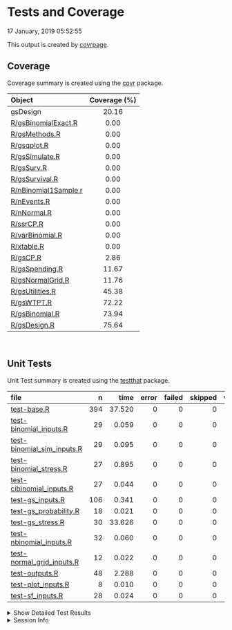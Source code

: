 Tests and Coverage
================
17 January, 2019 05:52:55

This output is created by
[covrpage](https://github.com/metrumresearchgroup/covrpage).

## Coverage

Coverage summary is created using the
[covr](https://github.com/r-lib/covr) package.

| Object                                          | Coverage (%) |
| :---------------------------------------------- | :----------: |
| gsDesign                                        |    20.16     |
| [R/gsBinomialExact.R](../R/gsBinomialExact.R)   |     0.00     |
| [R/gsMethods.R](../R/gsMethods.R)               |     0.00     |
| [R/gsqplot.R](../R/gsqplot.R)                   |     0.00     |
| [R/gsSimulate.R](../R/gsSimulate.R)             |     0.00     |
| [R/gsSurv.R](../R/gsSurv.R)                     |     0.00     |
| [R/gsSurvival.R](../R/gsSurvival.R)             |     0.00     |
| [R/nBinomial1Sample.r](../R/nBinomial1Sample.r) |     0.00     |
| [R/nEvents.R](../R/nEvents.R)                   |     0.00     |
| [R/nNormal.R](../R/nNormal.R)                   |     0.00     |
| [R/ssrCP.R](../R/ssrCP.R)                       |     0.00     |
| [R/varBinomial.R](../R/varBinomial.R)           |     0.00     |
| [R/xtable.R](../R/xtable.R)                     |     0.00     |
| [R/gsCP.R](../R/gsCP.R)                         |     2.86     |
| [R/gsSpending.R](../R/gsSpending.R)             |    11.67     |
| [R/gsNormalGrid.R](../R/gsNormalGrid.R)         |    11.76     |
| [R/gsUtilities.R](../R/gsUtilities.R)           |    45.38     |
| [R/gsWTPT.R](../R/gsWTPT.R)                     |    72.22     |
| [R/gsBinomial.R](../R/gsBinomial.R)             |    73.94     |
| [R/gsDesign.R](../R/gsDesign.R)                 |    75.64     |

<br>

## Unit Tests

Unit Test summary is created using the
[testthat](https://github.com/r-lib/testthat)
package.

| file                                                                |   n |   time | error | failed | skipped | warning |
| :------------------------------------------------------------------ | --: | -----: | ----: | -----: | ------: | ------: |
| [test-base.R](testthat/test-base.R)                                 | 394 | 37.520 |     0 |      0 |       0 |       0 |
| [test-binomial\_inputs.R](testthat/test-binomial_inputs.R)          |  29 |  0.059 |     0 |      0 |       0 |       0 |
| [test-binomial\_sim\_inputs.R](testthat/test-binomial_sim_inputs.R) |  29 |  0.095 |     0 |      0 |       0 |       0 |
| [test-binomial\_stress.R](testthat/test-binomial_stress.R)          |  27 |  0.895 |     0 |      0 |       0 |       0 |
| [test-cibinomial\_inputs.R](testthat/test-cibinomial_inputs.R)      |  27 |  0.044 |     0 |      0 |       0 |       0 |
| [test-gs\_inputs.R](testthat/test-gs_inputs.R)                      | 106 |  0.341 |     0 |      0 |       0 |       0 |
| [test-gs\_probability.R](testthat/test-gs_probability.R)            |  18 |  0.021 |     0 |      0 |       0 |       0 |
| [test-gs\_stress.R](testthat/test-gs_stress.R)                      |  30 | 33.626 |     0 |      0 |       0 |       0 |
| [test-nbinomial\_inputs.R](testthat/test-nbinomial_inputs.R)        |  32 |  0.060 |     0 |      0 |       0 |       0 |
| [test-normal\_grid\_inputs.R](testthat/test-normal_grid_inputs.R)   |  12 |  0.022 |     0 |      0 |       0 |       0 |
| [test-outputs.R](testthat/test-outputs.R)                           |  48 |  2.288 |     0 |      0 |       0 |       0 |
| [test-plot\_inputs.R](testthat/test-plot_inputs.R)                  |   8 |  0.010 |     0 |      0 |       0 |       0 |
| [test-sf\_inputs.R](testthat/test-sf_inputs.R)                      |  28 |  0.024 |     0 |      0 |       0 |       0 |

<details closed>

<summary> Show Detailed Test Results
</summary>

| file                                                                          | context             | test                             | status |  n |  time |
| :---------------------------------------------------------------------------- | :------------------ | :------------------------------- | :----- | -: | ----: |
| [test-base.R](testthat/test-base.R#L57_L60)                                   | base tests          | test.ciBinomial.adj              | PASS   |  4 | 0.051 |
| [test-base.R](testthat/test-base.R#L76_L79)                                   | base tests          | test.ciBinomial.alpha            | PASS   |  4 | 0.009 |
| [test-base.R](testthat/test-base.R#L95_L97)                                   | base tests          | test.ciBinomial.n1               | PASS   |  3 | 0.005 |
| [test-base.R](testthat/test-base.R#L107_L109)                                 | base tests          | test.ciBinomial.n2               | PASS   |  3 | 0.005 |
| [test-base.R](testthat/test-base.R#L119_L122)                                 | base tests          | test.ciBinomial.scale            | PASS   |  3 | 0.007 |
| [test-base.R](testthat/test-base.R#L134_L137)                                 | base tests          | test.ciBinomial.tol              | PASS   |  2 | 0.002 |
| [test-base.R](testthat/test-base.R#L145_L147)                                 | base tests          | test.ciBinomial.x1               | PASS   |  4 | 0.006 |
| [test-base.R](testthat/test-base.R#L160_L162)                                 | base tests          | test.ciBinomial.x2               | PASS   |  4 | 0.007 |
| [test-base.R](testthat/test-base.R#L175_L177)                                 | base tests          | test.gsbound.falsepos            | PASS   |  4 | 0.003 |
| [test-base.R](testthat/test-base.R#L190_L192)                                 | base tests          | test.gsbound.I                   | PASS   |  3 | 0.003 |
| [test-base.R](testthat/test-base.R#L202_L204)                                 | base tests          | test.gsbound.r                   | PASS   |  4 | 0.003 |
| [test-base.R](testthat/test-base.R#L218_L220)                                 | base tests          | test.gsbound.tol                 | PASS   |  2 | 0.001 |
| [test-base.R](testthat/test-base.R#L227_L229)                                 | base tests          | test.gsbound.trueneg             | PASS   |  4 | 0.003 |
| [test-base.R](testthat/test-base.R#L242_L244)                                 | base tests          | test.gsbound1.a                  | PASS   |  2 | 0.002 |
| [test-base.R](testthat/test-base.R#L252_L254)                                 | base tests          | test.gsbound1.I                  | PASS   |  3 | 0.003 |
| [test-base.R](testthat/test-base.R#L264_L266)                                 | base tests          | test.gsbound1.probhi             | PASS   |  4 | 0.003 |
| [test-base.R](testthat/test-base.R#L280_L283)                                 | base tests          | test.gsbound1.r                  | PASS   |  4 | 0.004 |
| [test-base.R](testthat/test-base.R#L299_L301)                                 | base tests          | test.gsbound1.theta              | PASS   |  2 | 0.002 |
| [test-base.R](testthat/test-base.R#L308_L311)                                 | base tests          | test.gsbound1.tol                | PASS   |  2 | 0.001 |
| [test-base.R](testthat/test-base.R#L319)                                      | base tests          | test.gsBoundCP.r                 | PASS   |  4 | 0.003 |
| [test-base.R](testthat/test-base.R#L326)                                      | base tests          | test.gsBoundCP.theta             | PASS   |  2 | 0.002 |
| [test-base.R](testthat/test-base.R#L331)                                      | base tests          | test.gsBoundCP.x                 | PASS   |  1 | 0.001 |
| [test-base.R](testthat/test-base.R#L335)                                      | base tests          | test.gsCP.r                      | PASS   |  4 | 0.004 |
| [test-base.R](testthat/test-base.R#L342)                                      | base tests          | test.gsCP.x                      | PASS   |  1 | 0.001 |
| [test-base.R](testthat/test-base.R#L346)                                      | base tests          | test.gsDesign.alpha              | PASS   |  5 | 0.009 |
| [test-base.R](testthat/test-base.R#L356)                                      | base tests          | test.gsDesign.astar              | PASS   |  5 | 0.009 |
| [test-base.R](testthat/test-base.R#L370)                                      | base tests          | test.gsDesign.beta               | PASS   |  5 | 0.009 |
| [test-base.R](testthat/test-base.R#L384)                                      | base tests          | test.gsDesign.delta              | PASS   |  3 | 0.006 |
| [test-base.R](testthat/test-base.R#L390)                                      | base tests          | test.gsDesign.k                  | PASS   |  6 | 0.177 |
| [test-base.R](testthat/test-base.R#L402)                                      | base tests          | test.gsDesign.maxn.I             | PASS   |  1 | 0.002 |
| [test-base.R](testthat/test-base.R#L406)                                      | base tests          | test.gsDesign.n.fix              | PASS   |  3 | 0.010 |
| [test-base.R](testthat/test-base.R#L412)                                      | base tests          | test.gsDesign.n.I                | PASS   |  1 | 0.003 |
| [test-base.R](testthat/test-base.R#L416)                                      | base tests          | test.gsDesign.r                  | PASS   |  4 | 0.016 |
| [test-base.R](testthat/test-base.R#L423)                                      | base tests          | test.gsDesign.sfl                | PASS   |  2 | 0.007 |
| [test-base.R](testthat/test-base.R#L428)                                      | base tests          | test.gsDesign.sflpar             | PASS   |  2 | 0.011 |
| [test-base.R](testthat/test-base.R#L433)                                      | base tests          | test.gsDesign.sfu                | PASS   |  2 | 0.006 |
| [test-base.R](testthat/test-base.R#L438)                                      | base tests          | test.gsDesign.sfupar             | PASS   |  2 | 0.010 |
| [test-base.R](testthat/test-base.R#L443)                                      | base tests          | test.gsDesign.test.type          | PASS   |  9 | 0.025 |
| [test-base.R](testthat/test-base.R#L455)                                      | base tests          | test.gsDesign.timing             | PASS   |  6 | 0.018 |
| [test-base.R](testthat/test-base.R#L464)                                      | base tests          | test.gsDesign.tol                | PASS   |  4 | 0.011 |
| [test-base.R](testthat/test-base.R#L472)                                      | base tests          | test.stress.sfExp.type1          | PASS   |  1 | 0.156 |
| [test-base.R](testthat/test-base.R#L477)                                      | base tests          | test.stress.sfExp.type2          | PASS   |  1 | 0.129 |
| [test-base.R](testthat/test-base.R#L482)                                      | base tests          | test.stress.sfExp.type3          | PASS   |  1 | 1.126 |
| [test-base.R](testthat/test-base.R#L487)                                      | base tests          | test.stress.sfExp.type4          | PASS   |  1 | 0.260 |
| [test-base.R](testthat/test-base.R#L492)                                      | base tests          | test.stress.sfExp.type5          | PASS   |  1 | 0.102 |
| [test-base.R](testthat/test-base.R#L497)                                      | base tests          | test.stress.sfExp.type6          | PASS   |  1 | 0.158 |
| [test-base.R](testthat/test-base.R#L502)                                      | base tests          | test.stress.sfHSD.type1          | PASS   |  1 | 0.085 |
| [test-base.R](testthat/test-base.R#L507)                                      | base tests          | test.stress.sfHSD.type2          | PASS   |  1 | 0.072 |
| [test-base.R](testthat/test-base.R#L512)                                      | base tests          | test.stress.sfHSD.type3          | PASS   |  1 | 0.672 |
| [test-base.R](testthat/test-base.R#L517)                                      | base tests          | test.stress.sfHSD.type4          | PASS   |  1 | 0.179 |
| [test-base.R](testthat/test-base.R#L522)                                      | base tests          | test.stress.sfHSD.type5          | PASS   |  1 | 0.074 |
| [test-base.R](testthat/test-base.R#L527)                                      | base tests          | test.stress.sfHSD.type6          | PASS   |  1 | 0.103 |
| [test-base.R](testthat/test-base.R#L535)                                      | base tests          | test.stress.sfLDOF.type1         | PASS   |  1 | 1.045 |
| [test-base.R](testthat/test-base.R#L543)                                      | base tests          | test.stress.sfLDOF.type2         | PASS   |  1 | 0.607 |
| [test-base.R](testthat/test-base.R#L551)                                      | base tests          | test.stress.sfLDOF.type3         | PASS   |  1 | 8.723 |
| [test-base.R](testthat/test-base.R#L559)                                      | base tests          | test.stress.sfLDOF.type4         | PASS   |  1 | 2.074 |
| [test-base.R](testthat/test-base.R#L567)                                      | base tests          | test.stress.sfLDOF.type5         | PASS   |  1 | 0.744 |
| [test-base.R](testthat/test-base.R#L575)                                      | base tests          | test.stress.sfLDOF.type6         | PASS   |  1 | 1.292 |
| [test-base.R](testthat/test-base.R#L583)                                      | base tests          | test.stress.sfLDPocock.type1     | PASS   |  1 | 1.005 |
| [test-base.R](testthat/test-base.R#L591)                                      | base tests          | test.stress.sfLDPocock.type2     | PASS   |  1 | 0.551 |
| [test-base.R](testthat/test-base.R#L599)                                      | base tests          | test.stress.sfLDPocock.type3     | PASS   |  1 | 8.148 |
| [test-base.R](testthat/test-base.R#L607)                                      | base tests          | test.stress.sfLDPocock.type4     | PASS   |  1 | 2.050 |
| [test-base.R](testthat/test-base.R#L615)                                      | base tests          | test.stress.sfLDPocock.type5     | PASS   |  1 | 0.728 |
| [test-base.R](testthat/test-base.R#L623)                                      | base tests          | test.stress.sfLDPocock.type6     | PASS   |  1 | 1.271 |
| [test-base.R](testthat/test-base.R#L628)                                      | base tests          | test.stress.sfPower.type1        | PASS   |  1 | 0.122 |
| [test-base.R](testthat/test-base.R#L633)                                      | base tests          | test.stress.sfPower.type2        | PASS   |  1 | 0.121 |
| [test-base.R](testthat/test-base.R#L638)                                      | base tests          | test.stress.sfPower.type3        | PASS   |  1 | 1.402 |
| [test-base.R](testthat/test-base.R#L643)                                      | base tests          | test.stress.sfPower.type4        | PASS   |  1 | 0.281 |
| [test-base.R](testthat/test-base.R#L648)                                      | base tests          | test.stress.sfPower.type5        | PASS   |  1 | 0.108 |
| [test-base.R](testthat/test-base.R#L653)                                      | base tests          | test.stress.sfPower.type6        | PASS   |  1 | 0.168 |
| [test-base.R](testthat/test-base.R#L657)                                      | base tests          | test.gsProbability.a             | PASS   |  2 | 0.002 |
| [test-base.R](testthat/test-base.R#L662)                                      | base tests          | test.gsProbability.b             | PASS   |  2 | 0.002 |
| [test-base.R](testthat/test-base.R#L667)                                      | base tests          | test.gsProbability.k             | PASS   |  5 | 0.010 |
| [test-base.R](testthat/test-base.R#L675)                                      | base tests          | test.gsProbability.n.I           | PASS   |  4 | 0.005 |
| [test-base.R](testthat/test-base.R#L682)                                      | base tests          | test.gsProbability.r             | PASS   |  4 | 0.006 |
| [test-base.R](testthat/test-base.R#L689)                                      | base tests          | test.gsProbability.theta         | PASS   |  1 | 0.002 |
| [test-base.R](testthat/test-base.R#L693_L695)                                 | base tests          | test.nBinomial.alpha             | PASS   |  5 | 0.012 |
| [test-base.R](testthat/test-base.R#L711_L713)                                 | base tests          | test.nBinomial.beta              | PASS   |  4 | 0.008 |
| [test-base.R](testthat/test-base.R#L726_L728)                                 | base tests          | test.nBinomial.delta0            | PASS   |  3 | 0.007 |
| [test-base.R](testthat/test-base.R#L736_L738)                                 | base tests          | test.nBinomial.outtype           | PASS   |  4 | 0.009 |
| [test-base.R](testthat/test-base.R#L751)                                      | base tests          | test.nBinomial.p1                | PASS   |  3 | 0.004 |
| [test-base.R](testthat/test-base.R#L757)                                      | base tests          | test.nBinomial.p2                | PASS   |  3 | 0.005 |
| [test-base.R](testthat/test-base.R#L763_L765)                                 | base tests          | test.nBinomial.ratio             | PASS   |  3 | 0.006 |
| [test-base.R](testthat/test-base.R#L774)                                      | base tests          | test.nBinomial.scale             | PASS   |  3 | 0.007 |
| [test-base.R](testthat/test-base.R#L784_L786)                                 | base tests          | test.nBinomial.sided             | PASS   |  4 | 0.012 |
| [test-base.R](testthat/test-base.R#L795)                                      | base tests          | test.normalGrid.bounds           | PASS   |  3 | 0.005 |
| [test-base.R](testthat/test-base.R#L801)                                      | base tests          | test.normalGrid.mu               | PASS   |  2 | 0.003 |
| [test-base.R](testthat/test-base.R#L806)                                      | base tests          | test.normalGrid.r                | PASS   |  4 | 0.004 |
| [test-base.R](testthat/test-base.R#L813)                                      | base tests          | test.normalGrid.sigma            | PASS   |  3 | 0.004 |
| [test-base.R](testthat/test-base.R#L827)                                      | base tests          | test.Deming.gsProb               | PASS   |  4 | 0.011 |
| [test-base.R](testthat/test-base.R#L838_L841)                                 | base tests          | test.Deming.OFbound              | PASS   |  1 | 0.029 |
| [test-base.R](testthat/test-base.R#L846)                                      | base tests          | test.JT.OFss                     | PASS   |  4 | 0.260 |
| [test-base.R](testthat/test-base.R#L855)                                      | base tests          | test.JT.Pocock                   | PASS   |  6 | 0.167 |
| [test-base.R](testthat/test-base.R#L877)                                      | base tests          | test.JT.Power.symm               | PASS   |  9 | 0.068 |
| [test-base.R](testthat/test-base.R#L913)                                      | base tests          | test.JT.Power.type3              | PASS   | 18 | 1.574 |
| [test-base.R](testthat/test-base.R#L964)                                      | base tests          | test.JT.WT                       | PASS   |  6 | 0.186 |
| [test-base.R](testthat/test-base.R#L981)                                      | base tests          | test.plot.gsDesign.plottype      | PASS   |  4 | 0.005 |
| [test-base.R](testthat/test-base.R#L988)                                      | base tests          | test.plot.gsProbability.plottype | PASS   |  4 | 0.011 |
| [test-base.R](testthat/test-base.R#L995)                                      | base tests          | test.sfcauchy.param              | PASS   |  2 | 0.002 |
| [test-base.R](testthat/test-base.R#L1003)                                     | base tests          | test.sfcauchy.param              | PASS   |  2 | 0.002 |
| [test-base.R](testthat/test-base.R#L1008)                                     | base tests          | test.sfexp.param                 | PASS   |  4 | 0.003 |
| [test-base.R](testthat/test-base.R#L1015)                                     | base tests          | test.sfHSD.param                 | PASS   |  4 | 0.003 |
| [test-base.R](testthat/test-base.R#L1022)                                     | base tests          | test.sflogistic.param            | PASS   |  2 | 0.002 |
| [test-base.R](testthat/test-base.R#L1030)                                     | base tests          | test.sflogistic.param            | PASS   |  2 | 0.002 |
| [test-base.R](testthat/test-base.R#L1036)                                     | base tests          | test.sfnorm.param                | PASS   |  2 | 0.002 |
| [test-base.R](testthat/test-base.R#L1044)                                     | base tests          | test.sfnorm.param                | PASS   |  2 | 0.002 |
| [test-base.R](testthat/test-base.R#L1049)                                     | base tests          | test.sfpower.param               | PASS   |  3 | 0.002 |
| [test-base.R](testthat/test-base.R#L1055)                                     | base tests          | test.sfTDist.param               | PASS   |  4 | 0.004 |
| [test-base.R](testthat/test-base.R#L1065)                                     | base tests          | test.sfTDist.param               | PASS   |  1 | 0.001 |
| [test-base.R](testthat/test-base.R#L1069_L1072)                               | base tests          | test.simBinomial.adj             | PASS   |  4 | 0.015 |
| [test-base.R](testthat/test-base.R#L1088_L1091)                               | base tests          | test.simBinomial.chisq           | PASS   |  4 | 0.017 |
| [test-base.R](testthat/test-base.R#L1107_L1110)                               | base tests          | test.simBinomial.delta0          | PASS   |  4 | 0.024 |
| [test-base.R](testthat/test-base.R#L1126_L1129)                               | base tests          | test.simBinomial.n1              | PASS   |  3 | 0.005 |
| [test-base.R](testthat/test-base.R#L1140_L1143)                               | base tests          | test.simBinomial.n2              | PASS   |  3 | 0.005 |
| [test-base.R](testthat/test-base.R#L1154_L1156)                               | base tests          | test.simBinomial.p1              | PASS   |  4 | 0.006 |
| [test-base.R](testthat/test-base.R#L1170_L1172)                               | base tests          | test.simBinomial.p2              | PASS   |  4 | 0.007 |
| [test-base.R](testthat/test-base.R#L1186_L1189)                               | base tests          | test.simBinomial.scale           | PASS   |  3 | 0.009 |
| [test-base.R](testthat/test-base.R#L1201_L1204)                               | base tests          | test.testBinomial.adj            | PASS   |  4 | 0.009 |
| [test-base.R](testthat/test-base.R#L1220_L1223)                               | base tests          | test.testBinomial.chisq          | PASS   |  4 | 0.009 |
| [test-base.R](testthat/test-base.R#L1239_L1242)                               | base tests          | test.testBinomial.delta0         | PASS   |  4 | 0.012 |
| [test-base.R](testthat/test-base.R#L1258_L1260)                               | base tests          | test.testBinomial.n1             | PASS   |  2 | 0.010 |
| [test-base.R](testthat/test-base.R#L1267_L1269)                               | base tests          | test.testBinomial.n2             | PASS   |  2 | 0.003 |
| [test-base.R](testthat/test-base.R#L1276_L1279)                               | base tests          | test.testBinomial.scale          | PASS   |  3 | 0.007 |
| [test-base.R](testthat/test-base.R#L1291_L1294)                               | base tests          | test.testBinomial.tol            | PASS   |  2 | 0.004 |
| [test-base.R](testthat/test-base.R#L1302_L1304)                               | base tests          | test.testBinomial.x1             | PASS   |  4 | 0.008 |
| [test-base.R](testthat/test-base.R#L1318_L1320)                               | base tests          | test.testBinomial.x2             | PASS   |  4 | 0.009 |
| [test-base.R](testthat/test-base.R#L1334_L1340)                               | base tests          | test.ciBinomial.misc             | PASS   |  3 | 0.161 |
| [test-base.R](testthat/test-base.R#L1357_L1360)                               | base tests          | test.ciBinomial.ORscale.Infinity | PASS   |  6 | 0.105 |
| [test-base.R](testthat/test-base.R#L1386_L1389)                               | base tests          | test.ciBinomial.RRscale.Infinity | PASS   |  2 | 0.026 |
| [test-base.R](testthat/test-base.R#L1397_L1402)                               | base tests          | test.nBinomial.misc              | PASS   |  6 | 0.015 |
| [test-base.R](testthat/test-base.R#L1439_L1445)                               | base tests          | test.simBinomial.misc            | PASS   |  6 | 0.578 |
| [test-base.R](testthat/test-base.R#L1480_L1486)                               | base tests          | test.testBinomial.numerics       | PASS   |  4 | 0.011 |
| [test-binomial\_inputs.R](testthat/test-binomial_inputs.R#L4_L6)              | binomial inputs     | test.testBinomial.x2             | PASS   |  4 | 0.008 |
| [test-binomial\_inputs.R](testthat/test-binomial_inputs.R#L19_L21)            | binomial inputs     | test.testBinomial.x1             | PASS   |  4 | 0.008 |
| [test-binomial\_inputs.R](testthat/test-binomial_inputs.R#L34_L37)            | binomial inputs     | test.testBinomial.tol            | PASS   |  2 | 0.004 |
| [test-binomial\_inputs.R](testthat/test-binomial_inputs.R#L45_L48)            | binomial inputs     | test.testBinomial.scale          | PASS   |  3 | 0.006 |
| [test-binomial\_inputs.R](testthat/test-binomial_inputs.R#L60_L62)            | binomial inputs     | test.testBinomial.n2             | PASS   |  2 | 0.003 |
| [test-binomial\_inputs.R](testthat/test-binomial_inputs.R#L69_L71)            | binomial inputs     | test.testBinomial.n1             | PASS   |  2 | 0.002 |
| [test-binomial\_inputs.R](testthat/test-binomial_inputs.R#L78_L81)            | binomial inputs     | test.testBinomial.delta0         | PASS   |  4 | 0.011 |
| [test-binomial\_inputs.R](testthat/test-binomial_inputs.R#L97_L100)           | binomial inputs     | test.testBinomial.chisq          | PASS   |  4 | 0.008 |
| [test-binomial\_inputs.R](testthat/test-binomial_inputs.R#L116_L119)          | binomial inputs     | test.testBinomial.adj            | PASS   |  4 | 0.009 |
| [test-binomial\_sim\_inputs.R](testthat/test-binomial_sim_inputs.R#L4_L7)     | binomial sim inputs | test.simBinomial.adj             | PASS   |  4 | 0.017 |
| [test-binomial\_sim\_inputs.R](testthat/test-binomial_sim_inputs.R#L23_L26)   | binomial sim inputs | test.simBinomial.chisq           | PASS   |  4 | 0.019 |
| [test-binomial\_sim\_inputs.R](testthat/test-binomial_sim_inputs.R#L42_L45)   | binomial sim inputs | test.simBinomial.delta0          | PASS   |  4 | 0.024 |
| [test-binomial\_sim\_inputs.R](testthat/test-binomial_sim_inputs.R#L61_L64)   | binomial sim inputs | test.simBinomial.n1              | PASS   |  3 | 0.010 |
| [test-binomial\_sim\_inputs.R](testthat/test-binomial_sim_inputs.R#L75_L78)   | binomial sim inputs | test.simBinomial.n2              | PASS   |  3 | 0.005 |
| [test-binomial\_sim\_inputs.R](testthat/test-binomial_sim_inputs.R#L89_L91)   | binomial sim inputs | test.simBinomial.p1              | PASS   |  4 | 0.005 |
| [test-binomial\_sim\_inputs.R](testthat/test-binomial_sim_inputs.R#L105_L107) | binomial sim inputs | test.simBinomial.p2              | PASS   |  4 | 0.006 |
| [test-binomial\_sim\_inputs.R](testthat/test-binomial_sim_inputs.R#L121_L124) | binomial sim inputs | test.simBinomial.scale           | PASS   |  3 | 0.009 |
| [test-binomial\_stress.R](testthat/test-binomial_stress.R#L4_L10)             | binomial stress     | test.simBinomial.misc            | PASS   |  6 | 0.580 |
| [test-binomial\_stress.R](testthat/test-binomial_stress.R#L45_L51)            | binomial stress     | test.testBinomial.numerics       | PASS   |  4 | 0.011 |
| [test-binomial\_stress.R](testthat/test-binomial_stress.R#L76_L81)            | binomial stress     | test.nBinomial.misc              | PASS   |  6 | 0.014 |
| [test-binomial\_stress.R](testthat/test-binomial_stress.R#L117_L120)          | binomial stress     | test.ciBinomial.RRscale.Infinity | PASS   |  2 | 0.026 |
| [test-binomial\_stress.R](testthat/test-binomial_stress.R#L128_L131)          | binomial stress     | test.ciBinomial.ORscale.Infinity | PASS   |  6 | 0.108 |
| [test-binomial\_stress.R](testthat/test-binomial_stress.R#L157_L163)          | binomial stress     | test.ciBinomial.misc             | PASS   |  3 | 0.156 |
| [test-cibinomial\_inputs.R](testthat/test-cibinomial_inputs.R#L4_L7)          | ci binomial inputs  | test.ciBinomial.adj              | PASS   |  4 | 0.008 |
| [test-cibinomial\_inputs.R](testthat/test-cibinomial_inputs.R#L23_L26)        | ci binomial inputs  | test.ciBinomial.alpha            | PASS   |  4 | 0.007 |
| [test-cibinomial\_inputs.R](testthat/test-cibinomial_inputs.R#L42_L44)        | ci binomial inputs  | test.ciBinomial.n1               | PASS   |  3 | 0.003 |
| [test-cibinomial\_inputs.R](testthat/test-cibinomial_inputs.R#L54_L56)        | ci binomial inputs  | test.ciBinomial.n2               | PASS   |  3 | 0.005 |
| [test-cibinomial\_inputs.R](testthat/test-cibinomial_inputs.R#L66_L69)        | ci binomial inputs  | test.ciBinomial.scale            | PASS   |  3 | 0.006 |
| [test-cibinomial\_inputs.R](testthat/test-cibinomial_inputs.R#L81_L84)        | ci binomial inputs  | test.ciBinomial.tol              | PASS   |  2 | 0.002 |
| [test-cibinomial\_inputs.R](testthat/test-cibinomial_inputs.R#L92_L94)        | ci binomial inputs  | test.ciBinomial.x1               | PASS   |  4 | 0.006 |
| [test-cibinomial\_inputs.R](testthat/test-cibinomial_inputs.R#L107_L109)      | ci binomial inputs  | test.ciBinomial.x2               | PASS   |  4 | 0.007 |
| [test-gs\_inputs.R](testthat/test-gs_inputs.R#L4)                             | gs inputs           | test.gsDesign.alpha              | PASS   |  5 | 0.009 |
| [test-gs\_inputs.R](testthat/test-gs_inputs.R#L14)                            | gs inputs           | test.gsDesign.astar              | PASS   |  5 | 0.009 |
| [test-gs\_inputs.R](testthat/test-gs_inputs.R#L28)                            | gs inputs           | test.gsDesign.beta               | PASS   |  5 | 0.014 |
| [test-gs\_inputs.R](testthat/test-gs_inputs.R#L42)                            | gs inputs           | test.gsDesign.delta              | PASS   |  3 | 0.006 |
| [test-gs\_inputs.R](testthat/test-gs_inputs.R#L48)                            | gs inputs           | test.gsDesign.k                  | PASS   |  6 | 0.168 |
| [test-gs\_inputs.R](testthat/test-gs_inputs.R#L60)                            | gs inputs           | test.gsDesign.maxn.I             | PASS   |  1 | 0.002 |
| [test-gs\_inputs.R](testthat/test-gs_inputs.R#L64)                            | gs inputs           | test.gsDesign.n.fix              | PASS   |  3 | 0.006 |
| [test-gs\_inputs.R](testthat/test-gs_inputs.R#L70)                            | gs inputs           | test.gsDesign.n.I                | PASS   |  1 | 0.002 |
| [test-gs\_inputs.R](testthat/test-gs_inputs.R#L74)                            | gs inputs           | test.gsDesign.r                  | PASS   |  4 | 0.010 |
| [test-gs\_inputs.R](testthat/test-gs_inputs.R#L81)                            | gs inputs           | test.gsDesign.sfl                | PASS   |  2 | 0.006 |
| [test-gs\_inputs.R](testthat/test-gs_inputs.R#L86)                            | gs inputs           | test.gsDesign.sflpar             | PASS   |  2 | 0.007 |
| [test-gs\_inputs.R](testthat/test-gs_inputs.R#L91)                            | gs inputs           | test.gsDesign.sfu                | PASS   |  2 | 0.005 |
| [test-gs\_inputs.R](testthat/test-gs_inputs.R#L96)                            | gs inputs           | test.gsDesign.sfupar             | PASS   |  2 | 0.006 |
| [test-gs\_inputs.R](testthat/test-gs_inputs.R#L101)                           | gs inputs           | test.gsDesign.test.type          | PASS   |  9 | 0.020 |
| [test-gs\_inputs.R](testthat/test-gs_inputs.R#L113)                           | gs inputs           | test.gsDesign.timing             | PASS   |  6 | 0.014 |
| [test-gs\_inputs.R](testthat/test-gs_inputs.R#L122)                           | gs inputs           | test.gsDesign.tol                | PASS   |  4 | 0.016 |
| [test-gs\_inputs.R](testthat/test-gs_inputs.R#L129)                           | gs inputs           | test.gsBoundCP.r                 | PASS   |  4 | 0.004 |
| [test-gs\_inputs.R](testthat/test-gs_inputs.R#L136)                           | gs inputs           | test.gsBoundCP.theta             | PASS   |  2 | 0.002 |
| [test-gs\_inputs.R](testthat/test-gs_inputs.R#L141)                           | gs inputs           | test.gsBoundCP.x                 | PASS   |  1 | 0.001 |
| [test-gs\_inputs.R](testthat/test-gs_inputs.R#L145)                           | gs inputs           | test.gsCP.r                      | PASS   |  4 | 0.004 |
| [test-gs\_inputs.R](testthat/test-gs_inputs.R#L152)                           | gs inputs           | test.gsCP.x                      | PASS   |  1 | 0.001 |
| [test-gs\_inputs.R](testthat/test-gs_inputs.R#L156_L158)                      | gs inputs           | test.gsbound1.a                  | PASS   |  2 | 0.002 |
| [test-gs\_inputs.R](testthat/test-gs_inputs.R#L166_L168)                      | gs inputs           | test.gsbound1.I                  | PASS   |  3 | 0.002 |
| [test-gs\_inputs.R](testthat/test-gs_inputs.R#L178_L180)                      | gs inputs           | test.gsbound1.probhi             | PASS   |  4 | 0.003 |
| [test-gs\_inputs.R](testthat/test-gs_inputs.R#L194_L197)                      | gs inputs           | test.gsbound1.r                  | PASS   |  4 | 0.003 |
| [test-gs\_inputs.R](testthat/test-gs_inputs.R#L213_L215)                      | gs inputs           | test.gsbound1.theta              | PASS   |  2 | 0.002 |
| [test-gs\_inputs.R](testthat/test-gs_inputs.R#L222_L225)                      | gs inputs           | test.gsbound1.tol                | PASS   |  2 | 0.002 |
| [test-gs\_inputs.R](testthat/test-gs_inputs.R#L233_L235)                      | gs inputs           | test.gsbound.falsepos            | PASS   |  4 | 0.004 |
| [test-gs\_inputs.R](testthat/test-gs_inputs.R#L248_L250)                      | gs inputs           | test.gsbound.I                   | PASS   |  3 | 0.003 |
| [test-gs\_inputs.R](testthat/test-gs_inputs.R#L260_L262)                      | gs inputs           | test.gsbound.r                   | PASS   |  4 | 0.004 |
| [test-gs\_inputs.R](testthat/test-gs_inputs.R#L276_L278)                      | gs inputs           | test.gsbound.tol                 | PASS   |  2 | 0.001 |
| [test-gs\_inputs.R](testthat/test-gs_inputs.R#L285_L287)                      | gs inputs           | test.gsbound.trueneg             | PASS   |  4 | 0.003 |
| [test-gs\_probability.R](testthat/test-gs_probability.R#L4)                   | gs probability      | test.gsProbability.a             | PASS   |  2 | 0.003 |
| [test-gs\_probability.R](testthat/test-gs_probability.R#L9)                   | gs probability      | test.gsProbability.b             | PASS   |  2 | 0.002 |
| [test-gs\_probability.R](testthat/test-gs_probability.R#L14)                  | gs probability      | test.gsProbability.k             | PASS   |  5 | 0.007 |
| [test-gs\_probability.R](testthat/test-gs_probability.R#L22)                  | gs probability      | test.gsProbability.n.I           | PASS   |  4 | 0.004 |
| [test-gs\_probability.R](testthat/test-gs_probability.R#L29)                  | gs probability      | test.gsProbability.r             | PASS   |  4 | 0.004 |
| [test-gs\_probability.R](testthat/test-gs_probability.R#L36)                  | gs probability      | test.gsProbability.theta         | PASS   |  1 | 0.001 |
| [test-gs\_stress.R](testthat/test-gs_stress.R#L57)                            | gs stress           | test.stress.sfExp.type1          | PASS   |  1 | 0.125 |
| [test-gs\_stress.R](testthat/test-gs_stress.R#L62)                            | gs stress           | test.stress.sfExp.type2          | PASS   |  1 | 0.106 |
| [test-gs\_stress.R](testthat/test-gs_stress.R#L67)                            | gs stress           | test.stress.sfExp.type3          | PASS   |  1 | 1.120 |
| [test-gs\_stress.R](testthat/test-gs_stress.R#L72)                            | gs stress           | test.stress.sfExp.type4          | PASS   |  1 | 0.360 |
| [test-gs\_stress.R](testthat/test-gs_stress.R#L77)                            | gs stress           | test.stress.sfExp.type5          | PASS   |  1 | 0.093 |
| [test-gs\_stress.R](testthat/test-gs_stress.R#L82)                            | gs stress           | test.stress.sfExp.type6          | PASS   |  1 | 0.154 |
| [test-gs\_stress.R](testthat/test-gs_stress.R#L87)                            | gs stress           | test.stress.sfHSD.type1          | PASS   |  1 | 0.089 |
| [test-gs\_stress.R](testthat/test-gs_stress.R#L92)                            | gs stress           | test.stress.sfHSD.type2          | PASS   |  1 | 0.072 |
| [test-gs\_stress.R](testthat/test-gs_stress.R#L97)                            | gs stress           | test.stress.sfHSD.type3          | PASS   |  1 | 0.622 |
| [test-gs\_stress.R](testthat/test-gs_stress.R#L102)                           | gs stress           | test.stress.sfHSD.type4          | PASS   |  1 | 0.181 |
| [test-gs\_stress.R](testthat/test-gs_stress.R#L107)                           | gs stress           | test.stress.sfHSD.type5          | PASS   |  1 | 0.070 |
| [test-gs\_stress.R](testthat/test-gs_stress.R#L112)                           | gs stress           | test.stress.sfHSD.type6          | PASS   |  1 | 0.107 |
| [test-gs\_stress.R](testthat/test-gs_stress.R#L120)                           | gs stress           | test.stress.sfLDOF.type1         | PASS   |  1 | 1.017 |
| [test-gs\_stress.R](testthat/test-gs_stress.R#L128)                           | gs stress           | test.stress.sfLDOF.type2         | PASS   |  1 | 0.583 |
| [test-gs\_stress.R](testthat/test-gs_stress.R#L136)                           | gs stress           | test.stress.sfLDOF.type3         | PASS   |  1 | 8.749 |
| [test-gs\_stress.R](testthat/test-gs_stress.R#L144)                           | gs stress           | test.stress.sfLDOF.type4         | PASS   |  1 | 2.062 |
| [test-gs\_stress.R](testthat/test-gs_stress.R#L152)                           | gs stress           | test.stress.sfLDOF.type5         | PASS   |  1 | 0.739 |
| [test-gs\_stress.R](testthat/test-gs_stress.R#L160)                           | gs stress           | test.stress.sfLDOF.type6         | PASS   |  1 | 1.387 |
| [test-gs\_stress.R](testthat/test-gs_stress.R#L168)                           | gs stress           | test.stress.sfLDPocock.type1     | PASS   |  1 | 0.995 |
| [test-gs\_stress.R](testthat/test-gs_stress.R#L176)                           | gs stress           | test.stress.sfLDPocock.type2     | PASS   |  1 | 0.543 |
| [test-gs\_stress.R](testthat/test-gs_stress.R#L184)                           | gs stress           | test.stress.sfLDPocock.type3     | PASS   |  1 | 8.110 |
| [test-gs\_stress.R](testthat/test-gs_stress.R#L192)                           | gs stress           | test.stress.sfLDPocock.type4     | PASS   |  1 | 2.061 |
| [test-gs\_stress.R](testthat/test-gs_stress.R#L200)                           | gs stress           | test.stress.sfLDPocock.type5     | PASS   |  1 | 0.736 |
| [test-gs\_stress.R](testthat/test-gs_stress.R#L208)                           | gs stress           | test.stress.sfLDPocock.type6     | PASS   |  1 | 1.275 |
| [test-gs\_stress.R](testthat/test-gs_stress.R#L213)                           | gs stress           | test.stress.sfPower.type1        | PASS   |  1 | 0.124 |
| [test-gs\_stress.R](testthat/test-gs_stress.R#L218)                           | gs stress           | test.stress.sfPower.type2        | PASS   |  1 | 0.121 |
| [test-gs\_stress.R](testthat/test-gs_stress.R#L223)                           | gs stress           | test.stress.sfPower.type3        | PASS   |  1 | 1.477 |
| [test-gs\_stress.R](testthat/test-gs_stress.R#L228)                           | gs stress           | test.stress.sfPower.type4        | PASS   |  1 | 0.275 |
| [test-gs\_stress.R](testthat/test-gs_stress.R#L233)                           | gs stress           | test.stress.sfPower.type5        | PASS   |  1 | 0.110 |
| [test-gs\_stress.R](testthat/test-gs_stress.R#L238)                           | gs stress           | test.stress.sfPower.type6        | PASS   |  1 | 0.163 |
| [test-nbinomial\_inputs.R](testthat/test-nbinomial_inputs.R#L4_L6)            | nbinomial inputs    | test.nBinomial.alpha             | PASS   |  5 | 0.009 |
| [test-nbinomial\_inputs.R](testthat/test-nbinomial_inputs.R#L22_L24)          | nbinomial inputs    | test.nBinomial.beta              | PASS   |  4 | 0.008 |
| [test-nbinomial\_inputs.R](testthat/test-nbinomial_inputs.R#L37_L39)          | nbinomial inputs    | test.nBinomial.delta0            | PASS   |  3 | 0.006 |
| [test-nbinomial\_inputs.R](testthat/test-nbinomial_inputs.R#L47_L49)          | nbinomial inputs    | test.nBinomial.outtype           | PASS   |  4 | 0.009 |
| [test-nbinomial\_inputs.R](testthat/test-nbinomial_inputs.R#L62)              | nbinomial inputs    | test.nBinomial.p1                | PASS   |  3 | 0.004 |
| [test-nbinomial\_inputs.R](testthat/test-nbinomial_inputs.R#L68)              | nbinomial inputs    | test.nBinomial.p2                | PASS   |  3 | 0.004 |
| [test-nbinomial\_inputs.R](testthat/test-nbinomial_inputs.R#L74_L76)          | nbinomial inputs    | test.nBinomial.ratio             | PASS   |  3 | 0.007 |
| [test-nbinomial\_inputs.R](testthat/test-nbinomial_inputs.R#L85)              | nbinomial inputs    | test.nBinomial.scale             | PASS   |  3 | 0.007 |
| [test-nbinomial\_inputs.R](testthat/test-nbinomial_inputs.R#L95_L97)          | nbinomial inputs    | test.nBinomial.sided             | PASS   |  4 | 0.006 |
| [test-normal\_grid\_inputs.R](testthat/test-normal_grid_inputs.R#L4)          | normal grid inputs  | test.normalGrid.bounds           | PASS   |  3 | 0.004 |
| [test-normal\_grid\_inputs.R](testthat/test-normal_grid_inputs.R#L10)         | normal grid inputs  | test.normalGrid.mu               | PASS   |  2 | 0.003 |
| [test-normal\_grid\_inputs.R](testthat/test-normal_grid_inputs.R#L15)         | normal grid inputs  | test.normalGrid.r                | PASS   |  4 | 0.011 |
| [test-normal\_grid\_inputs.R](testthat/test-normal_grid_inputs.R#L22)         | normal grid inputs  | test.normalGrid.sigma            | PASS   |  3 | 0.004 |
| [test-outputs.R](testthat/test-outputs.R#L12)                                 | outputs             | test.Deming.gsProb               | PASS   |  4 | 0.011 |
| [test-outputs.R](testthat/test-outputs.R#L23_L26)                             | outputs             | test.Deming.OFbound              | PASS   |  1 | 0.029 |
| [test-outputs.R](testthat/test-outputs.R#L31)                                 | outputs             | test.JT.OFss                     | PASS   |  4 | 0.261 |
| [test-outputs.R](testthat/test-outputs.R#L40)                                 | outputs             | test.JT.Pocock                   | PASS   |  6 | 0.166 |
| [test-outputs.R](testthat/test-outputs.R#L62)                                 | outputs             | test.JT.Power.symm               | PASS   |  9 | 0.061 |
| [test-outputs.R](testthat/test-outputs.R#L98)                                 | outputs             | test.JT.Power.type3              | PASS   | 18 | 1.574 |
| [test-outputs.R](testthat/test-outputs.R#L149)                                | outputs             | test.JT.WT                       | PASS   |  6 | 0.186 |
| [test-plot\_inputs.R](testthat/test-plot_inputs.R#L4)                         | plot inputs         | test.plot.gsDesign.plottype      | PASS   |  4 | 0.005 |
| [test-plot\_inputs.R](testthat/test-plot_inputs.R#L11)                        | plot inputs         | test.plot.gsProbability.plottype | PASS   |  4 | 0.005 |
| [test-sf\_inputs.R](testthat/test-sf_inputs.R#L4)                             | sf inputs           | test.sfTDist.param               | PASS   |  4 | 0.004 |
| [test-sf\_inputs.R](testthat/test-sf_inputs.R#L13_L15)                        | sf inputs           | test.sfTDist.param               | PASS   |  1 | 0.000 |
| [test-sf\_inputs.R](testthat/test-sf_inputs.R#L19)                            | sf inputs           | test.sfpower.param               | PASS   |  3 | 0.003 |
| [test-sf\_inputs.R](testthat/test-sf_inputs.R#L25)                            | sf inputs           | test.sfnorm.param                | PASS   |  2 | 0.002 |
| [test-sf\_inputs.R](testthat/test-sf_inputs.R#L33)                            | sf inputs           | test.sfnorm.param                | PASS   |  2 | 0.001 |
| [test-sf\_inputs.R](testthat/test-sf_inputs.R#L38)                            | sf inputs           | test.sflogistic.param            | PASS   |  2 | 0.002 |
| [test-sf\_inputs.R](testthat/test-sf_inputs.R#L46)                            | sf inputs           | test.sflogistic.param            | PASS   |  2 | 0.002 |
| [test-sf\_inputs.R](testthat/test-sf_inputs.R#L51)                            | sf inputs           | test.sfHSD.param                 | PASS   |  4 | 0.003 |
| [test-sf\_inputs.R](testthat/test-sf_inputs.R#L58)                            | sf inputs           | test.sfexp.param                 | PASS   |  4 | 0.003 |
| [test-sf\_inputs.R](testthat/test-sf_inputs.R#L65)                            | sf inputs           | test.sfcauchy.param              | PASS   |  2 | 0.002 |
| [test-sf\_inputs.R](testthat/test-sf_inputs.R#L73)                            | sf inputs           | test.sfcauchy.param              | PASS   |  2 | 0.002 |

</details>

<details>

<summary> Session Info </summary>

| Field    | Value                               |
| :------- | :---------------------------------- |
| Version  | R version 3.5.1 (2018-07-02)        |
| Platform | x86\_64-apple-darwin15.6.0 (64-bit) |
| Running  | macOS 10.14.2                       |
| Language | en\_US                              |
| Timezone | America/Chicago                     |

| Package  | Version    |
| :------- | :--------- |
| testthat | 2.0.0.9000 |
| covr     | 3.2.0      |
| covrpage | 0.0.69     |

</details>

<!--- Final Status : pass --->
